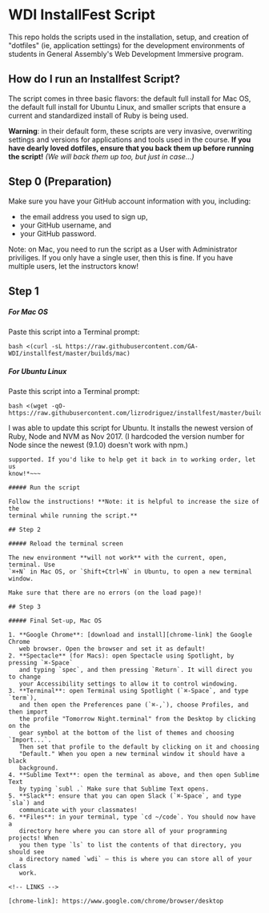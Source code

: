 # WDI InstallFest Script

This repo holds the scripts used in the installation, setup, and creation of 
"dotfiles" (ie, application settings) for the development environments of 
students in General Assembly's Web Development Immersive program.

## How do I run an Installfest Script?

The script comes in three basic flavors: the default full install for Mac OS, 
the default full install for Ubuntu Linux, and smaller scripts that ensure a 
current and standardized install of Ruby is being used.

**Warning**: in their default form, these scripts are very invasive, 
overwriting settings and versions for applications and tools used in the 
course. **If you have dearly loved dotfiles, ensure that you back them up before 
running the script!** *(We will back them up too, but just in case...)*

## Step 0 (Preparation)

Make sure you have your GitHub account information with you, including:

- the email address you used to sign up,
- your GitHub username, and
- your GitHub password.

Note: on Mac, you need to run the script as a User with Administrator
priviliges. If you only have a single user, then this is fine. If you
have multiple users, let the instructors know!

## Step 1

##### For Mac OS

Paste this script into a Terminal prompt:

```
bash <(curl -sL https://raw.githubusercontent.com/GA-WDI/installfest/master/builds/mac)
```

##### For Ubuntu Linux

Paste this script into a Terminal prompt:

```
bash <(wget -qO- https://raw.githubusercontent.com/lizrodriguez/installfest/master/builds/ubuntu)
```

I was able to update this script for Ubuntu.  It installs the newest version of Ruby, Node and NVM as Nov 2017. (I hardcoded the version number for Node since the newest (9.1.0) doesn't work with npm.)

~~~*Sadly, the Ubuntu script is out of date and is not currently 
supported. If you'd like to help get it back in to working order, let us
know!*~~~

##### Run the script

Follow the instructions! **Note: it is helpful to increase the size of the 
terminal while running the script.**

## Step 2

##### Reload the terminal screen

The new environment **will not work** with the current, open, terminal. Use 
`⌘+N` in Mac OS, or `Shift+Ctrl+N` in Ubuntu, to open a new terminal
window.

Make sure that there are no errors (on the load page)!

## Step 3

##### Final Set-up, Mac OS

1. **Google Chrome**: [download and install][chrome-link] the Google Chrome
   web browser. Open the browser and set it as default!
2. **Spectacle** (for Macs): open Spectacle using Spotlight, by pressing `⌘-Space`
   and typing `spec`, and then pressing `Return`. It will direct you to change
   your Accessibility settings to allow it to control windowing.
3. **Terminal**: open Terminal using Spotlight (`⌘-Space`, and type `term`),
   and then open the Preferences pane (`⌘-,`), choose Profiles, and then import
   the profile "Tomorrow Night.terminal" from the Desktop by clicking on the
   gear symbol at the bottom of the list of themes and choosing `Import...`.
   Then set that profile to the default by clicking on it and choosing 
   "Default." When you open a new terminal window it should have a black
   background.
4. **Sublime Text**: open the terminal as above, and then open Sublime Text
   by typing `subl .` Make sure that Sublime Text opens.
5. **Slack**: ensure that you can open Slack (`⌘-Space`, and type `sla`) and 
   communicate with your classmates!
6. **Files**: in your terminal, type `cd ~/code`. You should now have a 
   directory here where you can store all of your programming projects! When
   you then type `ls` to list the contents of that directory, you should see
   a directory named `wdi` — this is where you can store all of your class
   work.

<!-- LINKS -->

[chrome-link]: https://www.google.com/chrome/browser/desktop
